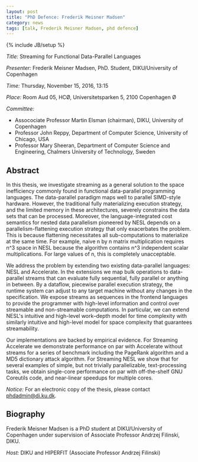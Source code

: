 ```yaml
---
layout: post
title: "PhD Defence: Frederik Meisner Madsen"
category: news
tags: [talk, Frederik Meisner Madsen, phd defence]
---
```

{% include JB/setup %}

_Title:_ Streaming for Functional Data-Parallel Languages

_Presenter:_ Frederik Meisner Madsen, PhD. Student, DIKU/University of Copenhagen

_Time:_ Thursday, November 15, 2016, 13:15

_Place:_ Room Aud 05, HCØ, Universitetsparken 5, 2100 Copenhagen Ø

_Committee:_

- Assocociate Professor Martin Elsman (chairman), DIKU, University of Copenhagen
- Professor John Reppy, Department of Computer Science, University of Chicago, USA
- Professor Mary Sheeran, Department of Computer Science and Engineering, Chalmers University of Technology, Sweden

## Abstract

In this thesis, we investigate streaming as a general solution to the
space inefficiency commonly found in functional data-parallel
programming languages. The data-parallel paradigm maps well to
parallel SIMD-style hardware. However, the traditional fully
materializing execution strategy, and the limited memory in these
architectures, severely constrains the data sets that can be
processed. Moreover, the language-integrated cost semantics for nested
data parallelism pioneered by NESL depends on a parallelism-flattening
execution strategy that only exacerbates the problem. This is because
flattening necessitates all sub-computations to materialize at the
same time. For example, naive n by n matrix multiplication requires
n^3 space in NESL because the algorithm contains n^3 independent
scalar multiplications. For large values of n, this is completely
unacceptable.

We address the problem by extending two existing data-parallel
languages: NESL and Accelerate. In the extensions we map bulk
operations to data-parallel streams that can evaluate fully
sequential, fully parallel or anything in between. By a dataflow,
piecewise parallel execution strategy, the runtime system can adjust
to any target machine without any changes in the specification. We
expose streams as sequences in the frontend languages to provide the
programmer with high-level information and control over streamable and
non-streamable computations. In particular, we can extend NESL's
intuitive and high-level work–depth model for time complexity with
similarly intuitive and high-level model for space complexity that
guarantees streamability.

Our implementations are backed by empirical evidence. For Streaming
Accelerate we demonstrate performance on par with Accelerate without
streams for a series of benchmark including the PageRank algorithm and
a MD5 dictionary attack algorithm. For Streaming NESL we show that for
several examples of simple, but not trivially parallelizable,
text-processing tasks, we obtain single-core performance on par with
off-the-shelf GNU Coreutils code, and near-linear speedups for
multiple cores.

_Notice:_ For an electronic copy of the thesis, please contact [phdadmin@di.ku.dk](phdadmin@di.ku.dk).

## Biography

Frederik Meisner Madsen is a PhD student at DIKU/University of Copenhagen
under supervision of Associate Professor Andrzej Filinski, DIKU.

_Host:_ DIKU and HIPERFIT (Associate Professor Andrzej Filinski)